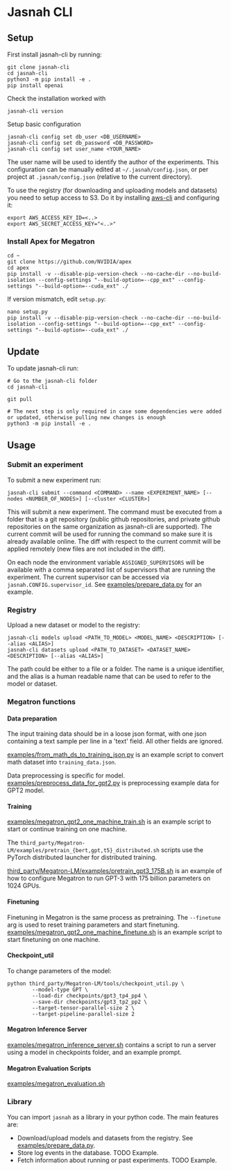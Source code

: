 # Jasnah CLI

## Setup

First install jasnah-cli by running:

```
git clone jasnah-cli
cd jasnah-cli
python3 -m pip install -e .
pip install openai
```

Check the installation worked with

```
jasnah-cli version
```

Setup basic configuration

```
jasnah-cli config set db_user <DB_USERNAME>
jasnah-cli config set db_password <DB_PASSWORD>
jasnah-cli config set user_name <YOUR_NAME>
```

The user name will be used to identify the author of the experiments.
This configuration can be manually edited at `~/.jasnah/config.json`, or per project at `.jasnah/config.json` (relative to the current directory).

To use the registry (for downloading and uploading models and datasets) you need to setup access to S3. Do it by installing [aws-cli](https://docs.aws.amazon.com/cli/latest/userguide/cli-chap-getting-started.html) and configuring it:

```
export AWS_ACCESS_KEY_ID=<..>
export AWS_SECRET_ACCESS_KEY="<..>"
```

### Install Apex for Megatron

```
cd ~
git clone https://github.com/NVIDIA/apex
cd apex
pip install -v --disable-pip-version-check --no-cache-dir --no-build-isolation --config-settings "--build-option=--cpp_ext" --config-settings "--build-option=--cuda_ext" ./
```

If version mismatch, edit `setup.py`:

```
nano setup.py
pip install -v --disable-pip-version-check --no-cache-dir --no-build-isolation --config-settings "--build-option=--cpp_ext" --config-settings "--build-option=--cuda_ext" ./
```

## Update

To update jasnah-cli run:

```
# Go to the jasnah-cli folder
cd jasnah-cli

git pull

# The next step is only required in case some dependencies were added or updated, otherwise pulling new changes is enough
python3 -m pip install -e .
```

## Usage

### Submit an experiment

To submit a new experiment run:

```
jasnah-cli submit --command <COMMAND> --name <EXPERIMENT_NAME> [--nodes <NUMBER_OF_NODES>] [--cluster <CLUSTER>]
```

This will submit a new experiment. The command must be executed from a folder that is a git repository (public github repositories, and private github repositories on the same organization as jasnah-cli are supported).
The current commit will be used for running the command so make sure it is already available online. The diff with respect to the current commit will be applied remotely (new files are not included in the diff).

On each node the environment variable `ASSIGNED_SUPERVISORS` will be available with a comma separated list of supervisors that are running the experiment. The current supervisor can be accessed via `jasnah.CONFIG.supervisor_id`. See [examples/prepare_data.py](examples/prepare_data.py) for an example.

### Registry

Upload a new dataset or model to the registry:

```
jasnah-cli models upload <PATH_TO_MODEL> <MODEL_NAME> <DESCRIPTION> [--alias <ALIAS>]
jasnah-cli datasets upload <PATH_TO_DATASET> <DATASET_NAME> <DESCRIPTION> [--alias <ALIAS>]
```

The path could be either to a file or a folder.
The name is a unique identifier, and the alias is a human readable name that can be used to refer to the model or dataset.

### Megatron functions

#### Data preparation

The input training data should be in a loose json format, with one json containing a text sample per line in a 'text' field. All other fields are ignored.

[examples/from_math_ds_to_training_json.py](examples/from_math_ds_to_training_json.py) is an example script to convert math dataset into `training_data.json`.

Data preprocessing is specific for model. [examples/preprocess_data_for_gpt2.py](examples/preprocess_data_for_gpt2.py) is preprocessing example data for GPT2 model.

#### Training

[examples/megatron_gpt2_one_machine_train.sh](examples/megatron_gpt2_one_machine_train.sh) is an example script to start or continue training on one machine.

The `third_party/Megatron-LM/examples/pretrain_{bert,gpt,t5}_distributed.sh` scripts use the PyTorch distributed launcher for distributed training.

[third_party/Megatron-LM/examples/pretrain_gpt3_175B.sh](third_party/Megatron-LM/examples/pretrain_gpt3_175B.sh) is an example of how to configure Megatron to run GPT-3 with 175 billion parameters on 1024 GPUs.

#### Finetuning

Finetuning in Megatron is the same process as pretraining. The `--finetune` arg is used to reset training parameters and start finetuning. [examples/megatron_gpt2_one_machine_finetune.sh](examples/megatron_gpt2_one_machine_finetune.sh) is an example script to start finetuning on one machine.

#### Checkpoint_util

To change parameters of the model:
```
python third_party/Megatron-LM/tools/checkpoint_util.py \
        --model-type GPT \
        --load-dir checkpoints/gpt3_tp4_pp4 \
        --save-dir checkpoints/gpt3_tp2_pp2 \
        --target-tensor-parallel-size 2 \
        --target-pipeline-parallel-size 2
```

#### Megatron Inference Server

[examples/megatron_inference_server.sh](examples/megatron_inference_server.sh) contains a script to run a server using a model in checkpoints folder, and an example prompt.

#### Megatron Evaluation Scripts

[examples/megatron_evaluation.sh](examples/megatron_evaluation.sh)

### Library

You can import `jasnah` as a library in your python code. The main features are:

- Download/upload models and datasets from the registry. See [examples/prepare_data.py](examples/prepare_data.py).
- Store log events in the database. TODO Example.
- Fetch information about running or past experiments. TODO Example.
